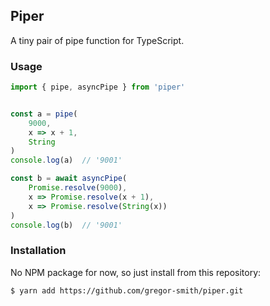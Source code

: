 ## Piper

A tiny pair of pipe function for TypeScript.


### Usage
```typescript
import { pipe, asyncPipe } from 'piper'


const a = pipe(
    9000,
    x => x + 1,
    String
)
console.log(a)  // '9001'

const b = await asyncPipe(
    Promise.resolve(9000),
    x => Promise.resolve(x + 1),
    x => Promise.resolve(String(x))
)
console.log(b)  // '9001'
```

### Installation
No NPM package for now, so just install from this repository:
```
$ yarn add https://github.com/gregor-smith/piper.git
```
